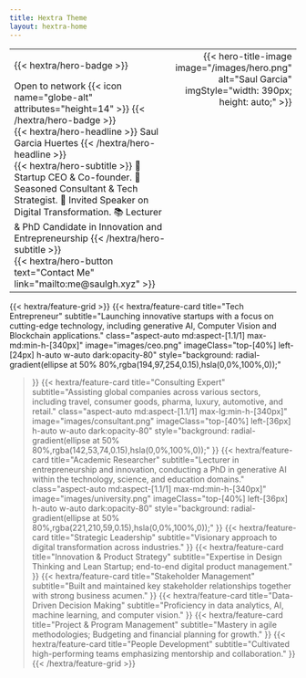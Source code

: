 ```yaml
---
title: Hextra Theme
layout: hextra-home
---
```


<!-- Invisible Table for Layout -->
<table border="0" style="width: 100%; border-collapse: collapse;">
  <tr>
    <!-- Left Column -->
    <td style="width: 67%; vertical-align: top; border: none;">

{{< hextra/hero-badge >}}
  <div class="w-2 h-2 rounded-full bg-primary-400"></div>
  <span>Open to network</span>
  {{< icon name="globe-alt" attributes="height=14" >}} <!-- Icon representing connection -->
{{< /hextra/hero-badge >}}

<div class="mt-6 mb-6">
{{< hextra/hero-headline >}}
  Saul Garcia Huertes <!-- Title -->
{{< /hextra/hero-headline >}}
</div>

<div class="mb-12">
{{< hextra/hero-subtitle >}}
  🚀 Startup CEO & Co-founder. 🧳 Seasoned Consultant & Tech Strategist. 🎤 Invited Speaker on Digital Transformation. 📚 Lecturer & PhD Candidate in Innovation and Entrepreneurship <!-- Subtitle -->
{{< /hextra/hero-subtitle >}}
</div>

<div class="mb-6">
{{< hextra/hero-button text="Contact Me" link="mailto:me@saulgh.xyz" >}}
</div>

  </td>
    <!-- Right Column -->
    <td style="width: 33%; vertical-align: top; border: none; text-align: right;">

<div class="mb-12">
{{< hero-title-image image="/images/hero.png" alt="Saul Garcia" imgStyle="width: 390px; height: auto;" >}}
</div>

  </td>
  </tr>
</table>

<div class="mt-6"></div>

{{< hextra/feature-grid >}}
  {{< hextra/feature-card
    title="Tech Entrepreneur"
    subtitle="Launching innovative startups with a focus on cutting-edge technology, including generative AI, Computer Vision and Blockchain applications."
    class="aspect-auto md:aspect-[1.1/1] max-md:min-h-[340px]"
    image="images/ceo.png"
    imageClass="top-[40%] left-[24px] h-auto w-auto dark:opacity-80"
    style="background: radial-gradient(ellipse at 50% 80%,rgba(194,97,254,0.15),hsla(0,0%,100%,0));"
  >}}
  {{< hextra/feature-card
    title="Consulting Expert"
    subtitle="Assisting global companies across various sectors, including travel, consumer goods, pharma, luxury, automotive, and retail."
    class="aspect-auto md:aspect-[1.1/1] max-lg:min-h-[340px]"
    image="images/consultant.png"
    imageClass="top-[40%] left-[36px] h-auto w-auto dark:opacity-80"
    style="background: radial-gradient(ellipse at 50% 80%,rgba(142,53,74,0.15),hsla(0,0%,100%,0));"
  >}}
  {{< hextra/feature-card
    title="Academic Researcher"
    subtitle="Lecturer in entrepreneurship and innovation, conducting a PhD in generative AI within the technology, science, and education domains."
    class="aspect-auto md:aspect-[1.1/1] max-md:min-h-[340px]"
    image="images/university.png"
    imageClass="top-[40%] left-[36px] h-auto w-auto dark:opacity-80"
    style="background: radial-gradient(ellipse at 50% 80%,rgba(221,210,59,0.15),hsla(0,0%,100%,0));"
  >}}
  {{< hextra/feature-card
    title="Strategic Leadership"
    subtitle="Visionary approach to digital transformation across industries."
  >}}
  {{< hextra/feature-card
    title="Innovation & Product Strategy"
    subtitle="Expertise in Design Thinking and Lean Startup; end-to-end digital product management."
  >}}
  {{< hextra/feature-card
    title="Stakeholder Management"
    subtitle="Built and maintained key stakeholder relationships together with strong business acumen."
  >}}
  {{< hextra/feature-card
    title="Data-Driven Decision Making"
    subtitle="Proficiency in data analytics, AI, machine learning, and computer vision."
  >}}
  {{< hextra/feature-card
    title="Project & Program Management"
    subtitle="Mastery in agile methodologies; Budgeting and financial planning for growth."
  >}}
  {{< hextra/feature-card
    title="People Development"
    subtitle="Cultivated high-performing teams emphasizing mentorship and collaboration."
  >}}
{{< /hextra/feature-grid >}}
